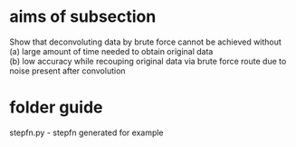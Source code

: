 # aims of subsection

Show that deconvoluting data by brute force cannot be achieved without </br>
(a) large amount of time needed to obtain original data </br>
(b) low accuracy while recouping original data via brute force route due to noise present after convolution <br/>

# folder guide 

stepfn.py - stepfn generated for example </br>

